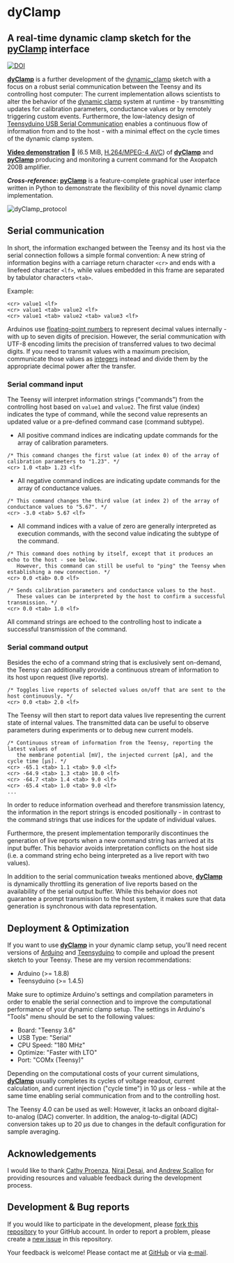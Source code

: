 # dyClamp

## A real-time dynamic clamp sketch for the [pyClamp](https://github.com/christianrickert/pyClamp) interface

[![DOI](https://zenodo.org/badge/DOI/10.5281/zenodo.2824830.svg)](https://doi.org/10.5281/zenodo.2824830)

**[dyClamp](https://github.com/christianrickert/dyClamp/)** is a further development of the [dynamic_clamp](https://github.com/nsdesai/dynamic_clamp) sketch with a focus on a robust serial communication between the Teensy and its controlling host computer: The current implementation allows scientists to alter the behavior of the [dynamic clamp](http://www.scholarpedia.org/article/Dynamic_clamp) system at runtime - by transmitting updates for calibration parameters, conductance values or by remotely triggering custom events. Furthermore, the low-latency design of [Teensyduino USB Serial Communication](https://www.pjrc.com/teensy/td_serial.html) enables a continuous flow of information from and to the host - with a minimal effect on the cycle times of the dynamic clamp system.

**[Video demonstration](https://github.com/christianrickert/pyClamp/blob/master/media/pyClamp.mkv?raw=true)** :movie_camera: (6.5 MiB, [H.264/MPEG-4 AVC](https://en.wikipedia.org/wiki/H.264/MPEG-4_AVC)) of **[dyClamp](https://github.com/christianrickert/dyClamp)** and **[pyClamp](https://github.com/christianrickert/pyClamp)** producing and monitoring a current command for the Axopatch 200B amplifier.

**_Cross-reference_:** **[pyClamp](https://github.com/christianrickert/pyClamp)** is a feature-complete graphical user interface written in Python to demonstrate the flexibility of this novel dynamic clamp implementation.

![dyClamp_protocol](https://user-images.githubusercontent.com/19319377/120081981-90570880-c07d-11eb-88b8-a7cc962c8e70.png)

## Serial communication

In short, the information exchanged between the Teensy and its host via the serial connection follows a simple formal convention: A new string of information begins with a carriage return character `<cr>` and ends with a linefeed character `<lf>`, while values embedded in this frame are separated by tabulator characters `<tab>`.

Example:
```
<cr> value1 <lf>
<cr> value1 <tab> value2 <lf>
<cr> value1 <tab> value2 <tab> value3 <lf>
```

Arduinos use [floating-point numbers](https://www.arduino.cc/reference/en/language/variables/data-types/float/) to represent decimal values internally - with up to seven digits of precision. However, the serial communication with UTF-8 encoding limits the precision of transferred values to two decimal digits. If you need to transmit values with a maximum precision, communicate those values as [integers](https://www.arduino.cc/reference/en/language/variables/data-types/int/) instead and divide them by the appropriate decimal power after the transfer.

### Serial command input

The Teensy will interpret information strings ("commands") from the controlling host based on `value1` and `value2`. The first value (index) indicates the type of command, while the second value represents an updated value or a pre-defined command case (command subtype).

- All positive command indices are indicating update commands for the array of calibration parameters.
```
/* This command changes the first value (at index 0) of the array of calibration parameters to "1.23". */
<cr> 1.0 <tab> 1.23 <lf>
```

- All negative command indices are indicating update commands for the array of conductance values.
```
/* This command changes the third value (at index 2) of the array of conductance values to "5.67". */
<cr> -3.0 <tab> 5.67 <lf>
```

- All command indices with a value of zero are generally interpreted as execution commands, with the second value indicating the subtype of the command.
```
/* This command does nothing by itself, except that it produces an echo to the host - see below.
   However, this command can still be useful to "ping" the Teensy when establishing a new connection. */
<cr> 0.0 <tab> 0.0 <lf>

/* Sends calibration parameters and conductance values to the host.
   These values can be interpreted by the host to confirm a successful transmission. */
<cr> 0.0 <tab> 1.0 <lf>
```

All command strings are echoed to the controlling host to indicate a successful transmission of the command.

### Serial command output

Besides the echo of a command string that is exclusively sent on-demand, the Teensy can additionally provide a continuous stream of information to its host upon request (live reports).
```
/* Toggles live reports of selected values on/off that are sent to the host continuously. */
<cr> 0.0 <tab> 2.0 <lf>
```
The Teensy will then start to report data values live representing the current state of internal values. The transmitted data can be useful to observe parameters during experiments or to debug new current models.
```
/* Continuous stream of information from the Teensy, reporting the latest values of
   the membrane potential [mV], the injected current [pA], and the cycle time [µs]. */
<cr> -65.1 <tab> 1.1 <tab> 9.0 <lf>
<cr> -64.9 <tab> 1.3 <tab> 10.0 <lf>
<cr> -64.7 <tab> 1.4 <tab> 9.0 <lf>
<cr> -65.4 <tab> 1.0 <tab> 9.0 <lf>
...
```

In order to reduce information overhead and therefore transmission latency, the information in the report strings is encoded positionally - in contrast to the command strings that use indices for the update of individual values.

Furthermore, the present implementation temporarily discontinues the generation of live reports when a new command string has arrived at its input buffer. This behavior avoids interpretation conflicts on the host side (i.e. a command string echo being interpreted as a live report with two values).

In addition to the serial communication tweaks mentioned above, **[dyClamp](https://github.com/christianrickert/dyClamp/)** is dynamically throttling its generation of live reports based on the availability of the serial output buffer. While this behavior does not guarantee a prompt transmission to the host system, it makes sure that data generation is synchronous with data representation.

## Deployment & Optimization

If you want to use **[dyClamp](https://github.com/christianrickert/dyClamp/)** in your dynamic clamp setup, you'll need recent versions of [Arduino](https://www.arduino.cc/en/Main/Software) and [Teensyduino](https://www.pjrc.com/teensy/td_download.html) to compile and upload the present sketch to your Teensy. These are my version recommendations:

- Arduino      (>= 1.8.8)
- Teensyduino  (>= 1.4.5)

Make sure to optimize Arduino's settings and compilation parameters in order to enable the serial connection and to improve the computational performance of your dynamic clamp setup. The settings in Arduino's "Tools" menu should be set to the following values:

- Board:       "Teensy 3.6"
- USB Type:    "Serial"
- CPU Speed:   "180 MHz"
- Optimize:    "Faster with LTO"
- Port:        "COMx (Teensy)"

Depending on the computational costs of your current simulations, **[dyClamp](https://github.com/christianrickert/dyClamp/)** usually completes its cycles of voltage readout, current calculation, and current injection ("cycle time") in 10 µs or less - while at the same time enabling serial communication from and to the controlling host.

The Teensy 4.0 can be used as well: However, it lacks an onboard digital-to-analog (DAC) converter. In addition, the analog-to-digital (ADC) conversion takes up to 20 µs due to changes in the default configuration for sample averaging.

## Acknowledgements

I would like to thank [Cathy Proenza](https://medschool.cuanschutz.edu/physiology/faculty/cathy-proenza-phd), [Niraj Desai](https://github.com/nsdesai), and [Andrew Scallon](https://optogeneticsandneuralengineeringcore.gitlab.io/ONECoreSite/) for providing resources and valuable feedback during the development process.

## Development & Bug reports

If you would like to participate in the development, please [fork this repository](https://help.github.com/articles/fork-a-repo) to your GitHub account. In order to report a problem, please create a [new issue](https://help.github.com/articles/creating-an-issue/) in this repository.

Your feedback is welcome! Please contact me at [GitHub](https://github.com/christianrickert/) or via [e-mail](mailto:rc.email@icloud.com).

